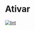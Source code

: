 # Ativar

[![lint](https://github.com/zeeetech/ativar/actions/workflows/ci.yml/badge.svg)](https://github.com/zeeetech/ativar/actions/workflows/ci.yml)
